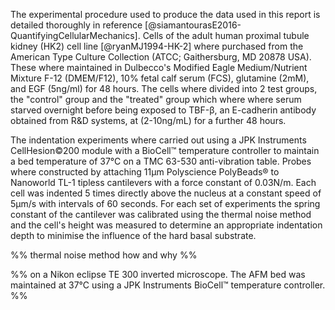 
The experimental procedure used to produce the data used in this report is detailed thoroughly in reference [@siamantourasE2016-QuantifyingCellularMechanics]. Cells of the adult human proximal tubule kidney (HK2) cell line [@ryanMJ1994-HK-2] where purchased from the American Type Culture Collection (ATCC; Gaithersburg,  MD 20878 USA). These where maintained in Dulbecco's Modified Eagle Medium/Nutrient Mixture F-12 (DMEM/F12), 10% fetal calf serum (FCS), glutamine (2mM), and EGF (5ng/ml) for 48 hours. The cells where divided into 2 test groups, the "control" group and the "treated" group which where where serum starved overnight before being exposed to TBF-β, an E-cadherin antibody obtained from R&D systems, at (2-10ng/mL) for a further 48 hours. 

The indentation experiments where carried out using a JPK Instruments CellHesion©200 module with a BioCell™ temperature controller to maintain a bed temperature of 37°C on a TMC 63-530 anti-vibration table. Probes where constructed by attaching 11µm Polyscience PolyBeads® to Nanoworld TL-1 tipless cantilevers with a force constant of 0.03N/m. Each cell was indented 5 times directly above the nucleus at a constant speed of 5µm/s with intervals of 60 seconds. For each set of experiments the spring constant of the cantilever was calibrated using the thermal noise method and the cell's height was measured to determine an appropriate indentation depth to minimise the influence of the hard basal substrate. 

%% thermal noise method how and why %%

%% on a Nikon eclipse TE 300 inverted microscope. The AFM bed was maintained at 37°C using a JPK Instruments BioCell™ temperature controller. %%

